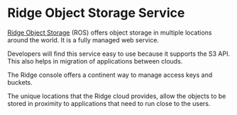 ﻿# Ridge Object Storage Service

[Ridge Object Storage](https://www.ridge.co/storage) (ROS) offers object storage in multiple locations around the world. 
It is a fully managed web service.

Developers will find this service easy to use because it supports the S3 API. This also helps in migration of applications between clouds.

The Ridge console offers a continent way to manage access keys and buckets.

The unique locations that the Ridge cloud provides, allow the objects to be stored in proximity to applications that need to run close to the users.
